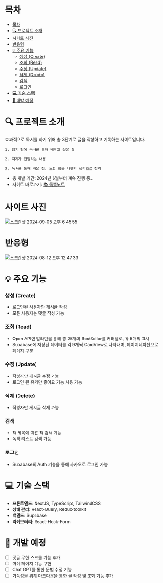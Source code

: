 # 목차

- [목차](#목차)
- [🔍 프로젝트 소개](#-프로젝트-소개)
- [사이트 사진](#사이트-사진)
- [반응형](#반응형)
- [💡 주요 기능](#-주요-기능)
    - [생성 (Create)](#생성-create)
    - [조회 (Read)](#조회-read)
    - [수정 (Update)](#수정-update)
    - [삭제 (Delete)](#삭제-delete)
    - [검색](#검색)
    - [로그인](#로그인)
- [💻 기술 스택](#-기술-스택)
- [📆 개발 예정](#-개발-예정)

# 🔍 프로젝트 소개

효과적으로 독서를 하기 위해 총 3단계로 글을 작성하고 기록하는 사이트입니다.

`1. 읽기 전에 독서를 통해 배우고 싶은 것 `

`2. 저자가 전달하는 내용`

`3. 독서를 통해 배운 점, 느낀 점을 나만의 생각으로 정리`

- 총 개발 기간: 2024년 6월부터 계속 진행 중...
- 사이트 바로가기: [📚 독백노트](https://monologue-notes.vercel.app)

# 사이트 사진

![스크린샷 2024-09-05 오후 6 45 55](https://github.com/user-attachments/assets/e4c5386f-6b4f-4a39-8e7f-df4374295620)

# 반응형

![스크린샷 2024-08-12 오후 12 47 33](https://github.com/user-attachments/assets/10e2d25f-f5c4-4f5c-8ad1-4d5bbb371210)

# 💡 주요 기능

### 생성 (Create)

- 로그인된 사용자만 게시글 작성
- 모든 사용자는 댓글 작성 가능

### 조회 (Read)

- Open API인 알라딘을 통해 총 25개의 BestSeller를 캐러셀로, 각 5개씩 표시
- Supabase에 저장된 데이터를 각 9개씩 CardView로 나타내며, 페이지네이션으로 페이지 구분

### 수정 (Update)

- 작성자만 게시글 수정 가능
- 로그인 된 유저만 좋아요 기능 사용 가능

### 삭제 (Delete)

- 작성자만 게시글 삭제 가능

### 검색

- 책 제목에 따른 책 검색 기능
- 독백 리스트 검색 가능

### 로그인

- Supabase의 Auth 기능을 통해 카카오로 로그인 가능

# 💻 기술 스택

- **프론트엔드**: NextJS, TypeScript, TailwindCSS
- **상태 관리**: React-Query, Redux-toolkit
- **백엔드**: Supabase
- **라이브러리**: React-Hook-Form

# 📆 개발 예정

- [ ] 댓글 무한 스크롤 기능 추가
- [ ] 마이 페이지 기능 구현
- [ ] Chat GPT를 통한 문법 수정 기능
- [ ] 가독성을 위해 마크다운을 통한 글 작성 및 조회 기능 추가
